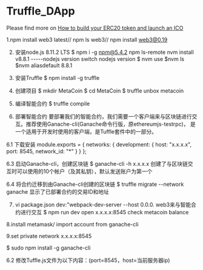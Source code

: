 # Truffle_DApp
Please find more on [How to build your ERC20 token and launch an ICO](https://www.jianshu.com/p/5433ef1aeb34)

1.npm install web3 latest//
  npm ls web3//
  npm install web3@0.19

2. 安装node.js 8.11.2 LTS
$ npm i -g npm@5.4.2
  npm ls-remote
  nvm install v8.8.1 -----nodejs version
  switch nodejs version  $ nvm use <version>   $nvm ls  $nvm aliasdefault 8.8.1
  
3. 安装Truffle
$ npm install -g truffle

4. 创建项目
$ mkdir MetaCoin
$ cd MetaCoin
$ truffle unbox metacoin

5. 编译智能合约
$ truffle compile

6. 部署智能合约
要部署我们的智能合约，我们需要一个客户端来与区块链进行交互。推荐使用Ganache-cli(Ganache命令行版，原ethereumjs-testrpc)， 是一个适用于开发时使用的客户端，是Tuffle套件中的一部分。

6.1 下载安装
module.exports = {
    networks: {
        development: {
            host: "x.x.x.x",
            port: 8545,
            network_id: "*"
        }
    }
};  

6.3 启动Ganache-cli，创建区块链
$ ganache-cli -h x.x.x.x
创建了与区块链交互时可以使用的10个帐户（及其私钥），默认发送账户为第一个

6.4 将合约迁移到由Ganache-cli创建的区块链
$ truffle migrate --network ganache
显示了已部署合约的交易ID和地址

7. vi package.json
dev:"webpack-dev-server --host 0.0.0. 
web3来与智能合约进行交互
$ npm run dev
open x.x.x.x:8545 check metacoin balance

  8.install metamask/ import account from ganache-cli

  9.set private network x.x.x.x:8545

$ sudo npm install -g ganache-cli

6.2 修改Tuffle.js文件为以下内容：(port=8545，host=当前服务器ip)
